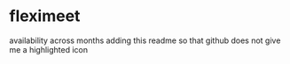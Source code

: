 # fleximeet
availability across months
adding this readme so that github does not give me a highlighted icon
